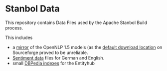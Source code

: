 Stanbol Data
============

This repository contains Data Files used by the Apache Stanbol Build process.

This includes 

* a [mirror](opennlp/models-1.5) of the OpenNLP 1.5 models (as the [default download location](http://opennlp.sourceforge.net/models-1.5/) on Sourceforge proved to be unreliable.
* [Sentiment data](sentiment-data) files for German and English.
* small [DBPedia indexes](stanbol-indices) for the Entityhub
